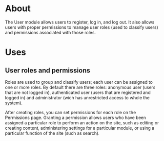About
=====

The User module allows users to register, log in, and log out. It also allows users with proper permissions to manage user roles (used to
classify users) and permissions associated with those roles.


Uses
====


User roles and permissions
--------------------------

Roles are used to group and classify users; each user can be assigned to one or more roles. By default there are three roles: anonymous user
(users that are not logged in), authenticated user (users that are registered and logged in) and administrator (wich has unrestricted access
to whole the system).

After creating roles, you can set permissions for each role on the Permissions page. Granting a permission allows users who have been
assigned a particular role to perform an action on the site, such as editing or creating content, administering settings for a particular
module, or using a particular function of the site (such as search).
